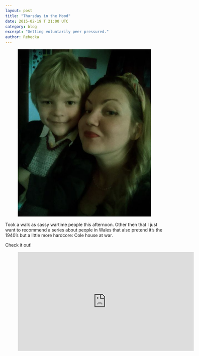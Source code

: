 ```yaml
---
layout: post
title: "Thursday in the Mood"
date: 2015-02-19 T 21:00 UTC
category: blog
excerpt: "Getting voluntarily peer pressured."
author: Rebecka
---
```

<figure>
	<img src="/assets/posts/4.jpg" alt="">
</figure>

Took a walk as sassy wartime people this afternoon. Other then that I just want to recommend a series about people in Wales that also pretend it’s the 1940’s but a little more hardcore: Cole house at war. 

Check it out!

<figure class="media-video">
	<iframe width="560" height="315" src="https://www.youtube.com/embed/aICzcTUd-go" frameborder="0" allowfullscreen></iframe>
</figure>